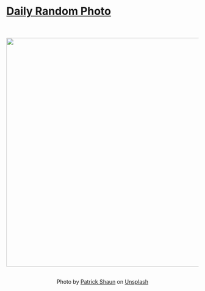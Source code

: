 # [Daily Random Photo](https://www.dailyrandomphoto.com/)

<div align="center">
  <br>
  <br>
  <a href="https://www.dailyrandomphoto.com/p/2024/2024-11-23/"><img src="https://images.unsplash.com/photo-1731596691311-5955c052b66e?crop=entropy&cs=tinysrgb&fit=max&fm=jpg&ixid=M3w3NzUwOHwwfDF8cmFuZG9tfHx8fHx8fHx8MTczMjMyMjQ4OXw&ixlib=rb-4.0.3&q=80&w=1080" width="600px"></a>
  <br>
  <br>
  <p class="has-text-grey">Photo by <a href="https://unsplash.com/@xiexianghua?utm_source=Daily%20Random%20Photo&amp;utm_medium=referral" target="_blank" rel="noopener noreferrer">Patrick Shaun</a> on <a href="https://unsplash.com/photos/a-bunch-of-flowers-that-are-in-the-grass-eAaPL2j8ygw?utm_source=Daily%20Random%20Photo&amp;utm_medium=referral" target="_blank" rel="noopener noreferrer">Unsplash</a></p>
</div>
